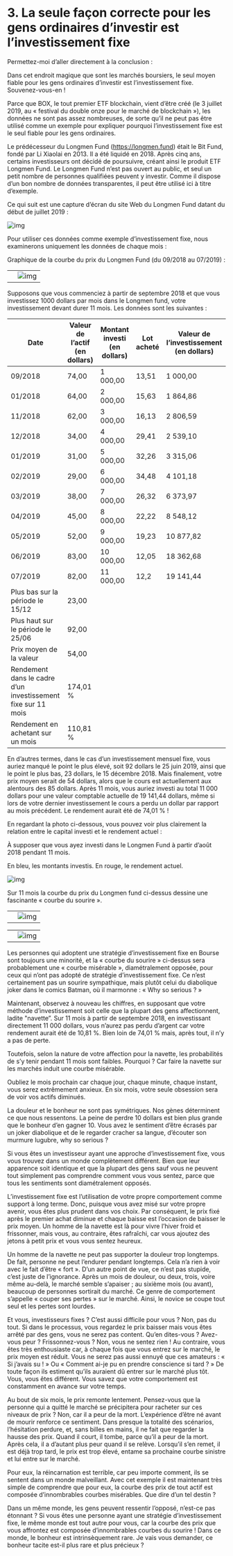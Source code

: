 # 3.  La seule façon correcte pour les gens ordinaires d’investir est l’investissement fixe

 

Permettez-moi d’aller directement à la conclusion :

 

Dans cet endroit magique que sont les marchés boursiers, le seul moyen fiable pour les gens ordinaires d’investir est l’investissement fixe. Souvenez-vous-en ! 

 

Parce que BOX, le tout premier ETF blockchain, vient d’être créé (le 3 juillet 2019, au « festival du double onze pour le marché de blockchain »), les données ne sont pas assez nombreuses, de sorte qu’il ne peut pas être utilisé comme un exemple pour expliquer pourquoi l’investissement fixe est le seul fiable pour les gens ordinaires.

 

Le prédécesseur du Longmen Fund (https://longmen.fund) était le Bit Fund, fondé par Li Xiaolai en 2013. Il a été liquidé en 2018. Après cinq ans, certains investisseurs ont décidé de poursuivre, créant ainsi le produit ETF Longmen Fund. Le Longmen Fund n’est pas ouvert au public, et seul un petit nombre de personnes qualifiées peuvent y investir. Comme il dispose d’un bon nombre de données transparentes, il peut être utilisé ici à titre d’exemple.

 

Ce qui suit est une capture d’écran du site Web du Longmen Fund datant du début de juillet 2019 :

 

![img](file://localhost/Users/mac/Library/Group%20Containers/UBF8T346G9.Office/msoclip1/01/clip_image002.gif)

 

Pour utiliser ces données comme exemple d’investissement fixe, nous examinerons uniquement les données de chaque mois :

 

Graphique de la courbe du prix du Longmen Fund (du 09/2018 au 07/2019) :

 

 

 

 

  

|      |                                                              |
| ---- | ------------------------------------------------------------ |
|      | ![img](file://localhost/Users/mac/Library/Group%20Containers/UBF8T346G9.Office/msoclip1/01/clip_image004.gif) |


Supposons que vous commenciez à partir de septembre 2018 et que vous investissez 1000 dollars par mois dans le Longmen fund, votre investissement devant durer 11 mois. Les données sont les suivantes :

 

| Date                                                         | Valeur de l’actif   (en dollars) | Montant investi (en dollars) | Lot acheté | Valeur de l’investissement (en dollars) |
| ------------------------------------------------------------ | -------------------------------- | ---------------------------- | ---------- | --------------------------------------- |
| 09/2018                                                      | 74,00                            | 1 000,00                     | 13,51      | 1 000,00                                |
| 01/2018                                                      | 64,00                            | 2 000,00                     | 15,63      | 1 864,86                                |
| 11/2018                                                      | 62,00                            | 3 000,00                     | 16,13      | 2 806,59                                |
| 12/2018                                                      | 34,00                            | 4 000,00                     | 29,41      | 2 539,10                                |
| 01/2019                                                      | 31,00                            | 5 000,00                     | 32,26      | 3 315,06                                |
| 02/2019                                                      | 29,00                            | 6 000,00                     | 34,48      | 4 101,18                                |
| 03/2019                                                      | 38,00                            | 7 000,00                     | 26,32      | 6 373,97                                |
| 04/2019                                                      | 45,00                            | 8 000,00                     | 22,22      | 8 548,12                                |
| 05/2019                                                      | 52,00                            | 9 000,00                     | 19,23      | 10 877,82                               |
| 06/2019                                                      | 83,00                            | 10 000,00                    | 12,05      | 18 362,68                               |
| 07/2019                                                      | 82,00                            | 11 000,00                    | 12,2       | 19 141,44                               |
| Plus bas sur la période le 15/12                             | 23,00                            |                              |            |                                         |
| Plus haut sur le   période le 25/06                          | 92,00                            |                              |            |                                         |
| Prix moyen de la valeur                                      | 54,00                            |                              |            |                                         |
| Rendement dans le cadre d’un investissement   fixe sur 11 mois | 174,01 %                         |                              |            |                                         |
| Rendement en achetant sur un   mois                          | 110,81 %                         |                              |            |                                         |

 

En d’autres termes, dans le cas d’un investissement mensuel fixe, vous auriez manqué le point le plus élevé, soit 92 dollars le 25 juin 2019, ainsi que le point le plus bas, 23 dollars, le 15 décembre 2018. Mais finalement, votre prix moyen serait de 54 dollars, alors que le cours est actuellement aux alentours des 85 dollars. Après 11 mois, vous auriez investi au total 11 000 dollars pour une valeur comptable actuelle de 19 141,44 dollars, même si lors de votre dernier investissement le cours a perdu un dollar par rapport au mois précédent. Le rendement aurait été de 74,01 % !

 

En regardant la photo ci-dessous, vous pouvez voir plus clairement la relation entre le capital investi et le rendement actuel :

 

À supposer que vous ayez investi dans le Longmen Fund à partir d’août 2018 pendant 11 mois.

En bleu, les montants investis. En rouge, le rendement actuel.

![img](file://localhost/Users/mac/Library/Group%20Containers/UBF8T346G9.Office/msoclip1/01/clip_image006.gif)

 

Sur 11 mois la courbe du prix du Longmen fund ci-dessus dessine une fascinante « courbe du sourire ».

 

  

|      |                                                              |
| ---- | ------------------------------------------------------------ |
|      | ![img](file://localhost/Users/mac/Library/Group%20Containers/UBF8T346G9.Office/msoclip1/01/clip_image008.gif) |



 

  

|      |                                                              |
| ---- | ------------------------------------------------------------ |
|      | ![img](file://localhost/Users/mac/Library/Group%20Containers/UBF8T346G9.Office/msoclip1/01/clip_image010.gif) |


Les personnes qui adoptent une stratégie d’investissement fixe en Bourse sont toujours une minorité, et la « courbe du sourire » ci-dessus sera probablement une « courbe misérable », diamétralement opposée, pour ceux qui n’ont pas adopté de stratégie d’investissement fixe. Ce n’est certainement pas un sourire sympathique, mais plutôt celui du diabolique joker dans le comics Batman, où il marmonne : « Why so serious ? »

 

Maintenant, observez à nouveau les chiffres, en supposant que votre méthode d’investissement soit celle que la plupart des gens affectionnent, ladite "navette”. Sur 11 mois à partir de septembre 2018, en investissant directement 11 000 dollars, vous n’aurez pas perdu d’argent car votre rendement aurait été de 10,81 %. Bien loin de 74,01 % mais, après tout, il n’y a pas de perte.

 

Toutefois, selon la nature de votre affection pour la navette, les probabilités de s’y tenir pendant 11 mois sont faibles. Pourquoi ? Car faire la navette sur les marchés induit une courbe misérable.

 

Oubliez le mois prochain car chaque jour, chaque minute, chaque instant, vous serez extrêmement anxieux. En six mois, votre seule obsession sera de voir vos actifs diminués.

 

La douleur et le bonheur ne sont pas symétriques. Nos gènes déterminent ce que nous ressentons. La peine de perdre 10 dollars est bien plus grande que le bonheur d’en gagner 10. Vous avez le sentiment d’être écrasés par un joker diabolique et de le regarder cracher sa langue, d’écouter son murmure lugubre, why so serious ?

 

Si vous êtes un investisseur ayant une approche d’investissement fixe, vous vous trouvez dans un monde complètement différent. Bien que leur apparence soit identique et que la plupart des gens sauf vous ne peuvent tout simplement pas comprendre comment vous vous sentez, parce que tous les sentiments sont diamétralement opposés.

 

L’investissement fixe est l’utilisation de votre propre comportement comme support à long terme. Donc, puisque vous avez misé sur votre propre avenir, vous êtes plus prudent dans vos choix. Par conséquent, le prix fixé après le premier achat diminue et chaque baisse est l’occasion de baisser le prix moyen. Un homme de la navette est là pour vivre l’hiver froid et frissonner, mais vous, au contraire, êtes rafraîchi, car vous ajoutez des jetons à petit prix et vous vous sentez heureux.

 

Un homme de la navette ne peut pas supporter la douleur trop longtemps. De fait, personne ne peut l’endurer pendant longtemps. Cela n’a rien à voir avec le fait d’être « fort ». D’un autre point de vue, ce n’est pas stupide, c’est juste de l’ignorance. Après un mois de douleur, ou deux, trois, voire même au-delà, le marché semble s’apaiser ; au sixième mois (ou avant), beaucoup de personnes sortirait du marché. Ce genre de comportement s’appelle « couper ses pertes » sur le marché. Ainsi, le novice se coupe tout seul et les pertes sont lourdes.

 

Et vous, investisseurs fixes ? C’est aussi difficile pour vous ? Non, pas du tout. Si dans le processus, vous regardez le prix baisser mais vous êtes arrêté par des gens, vous ne serez pas content. Qu’en dites-vous ? Avez-vous peur ? Frissonnez-vous ? Non, vous ne sentez rien ! Au contraire, vous êtes très enthousiaste car, à chaque fois que vous entrez sur le marché, le prix moyen est réduit. Vous ne serez pas aussi ennuyé que ces amateurs : « Si j’avais su ! » Ou « Comment ai-je pu en prendre conscience si tard ? » De toute façon ils estiment qu’ils auraient dû entrer sur le marché plus tôt. Vous, vous êtes différent. Vous savez que votre comportement est constamment en avance sur votre temps.

 

Au bout de six mois, le prix remonte lentement. Pensez-vous que la personne qui a quitté le marché se précipitera pour racheter sur ces niveaux de prix ? Non, car il a peur de la mort. L’expérience d’être né avant de mourir renforce ce sentiment. Dans presque la totalité des scénarios, l’hésitation perdure, et, sans billes en mains, il ne fait que regarder la hausse des prix. Quand il court, il tombe, parce qu’il a peur de la mort. Après cela, il a d’autant plus peur quand il se relève. Lorsqu’il s’en remet, il est déjà trop tard, le prix est trop élevé, entame sa prochaine courbe sinistre et lui entre sur le marché.

 

Pour eux, la réincarnation est terrible, car peu importe comment, ils se sentent dans un monde malveillant. Avec cet exemple il est maintenant très simple de comprendre que pour eux, la courbe des prix de tout actif est composée d’innombrables courbes misérables. Que dire d’un tel destin ?

 

Dans un même monde, les gens peuvent ressentir l’opposé, n’est-ce pas étonnant ? Si vous êtes une personne ayant une stratégie d’investissement fixe, le même monde est tout autre pour vous, car la courbe des prix que vous affrontez est composée d’innombrables courbes du sourire ! Dans ce monde, le bonheur est intrinsèquement rare. Je vais vous demander, ce bonheur tacite est-il plus rare et plus précieux ?